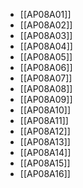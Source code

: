 - [[AP08A01]]
- [[AP08A02]]
- [[AP08A03]]
- [[AP08A04]]
- [[AP08A05]]
- [[AP08A06]]
- [[AP08A07]]
- [[AP08A08]]
- [[AP08A09]]
- [[AP08A10]]
- [[AP08A11]]
- [[AP08A12]]
- [[AP08A13]]
- [[AP08A14]]
- [[AP08A15]]
- [[AP08A16]]